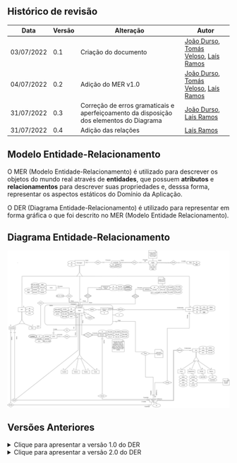 
## Histórico de revisão
 
| Data       | Versão | Alteração            | Autor                                     |
| ---------- | ------ | -------------------- | ----------------------------------------- |
| 03/07/2022 | 0.1    | Criação do documento | [João Durso](https://github.com/jvsdurso),  [Tomás Veloso](https://github.com/tomasvelos0), [Laís Ramos](https://github.com/laisramos123) |
| 04/07/2022 | 0.2    | Adição do MER v1.0   | [João Durso](https://github.com/jvsdurso),  [Tomás Veloso](https://github.com/tomasvelos0), [Laís Ramos](https://github.com/laisramos123)|
| 31/07/2022 | 0.3    | Correção de erros gramaticais e aperfeiçoamento da disposição dos elementos do Diagrama  | [João Durso](https://github.com/jvsdurso), [Laís Ramos](https://github.com/laisramos123)|
| 31/07/2022 | 0.4    |Adição das relações |  [Laís Ramos](https://github.com/laisramos123)|
 
## Modelo Entidade-Relacionamento
 
O MER (Modelo Entidade-Relacionamento) é utilizado para descrever os objetos do mundo real através de **entidades**, que possuem **atributos** e **relacionamentos** para descrever suas propriedades e, desssa forma, representar os aspectos estáticos do Domínio da Aplicação.
 
O DER (Diagrama Entidade-Relacionamento) é utilizado para representar em forma gráfica o que foi descrito no MER (Modelo Entidade Relacionamento).
 
## Diagrama Entidade-Relacionamento
 
![DER v3.0](../assets/images/MER/DERv3.png)
 
## Versões Anteriores
 
<details>
<summary>Clique para apresentar a versão 1.0 do DER</summary>
 
### DER v1.0
 
Como o Diagrama Entidade-Relacionamento foi feito no [Google Drive](https://drive.google.com/file/d/1guPJuix8kxib0uT8hAv54tWpBJPTuFqz/view?usp=sharing), através da plataforma Diagrams(draw.io), não teve como restaurar todo o histórico de modificações. Portanto, somente as mudanças a partir da versão 1.0 serão documentadas.
 
![DER v1.0](../assets/images/MER/DER.png)
 
**Autor(es):** [João Durso](https://github.com/jvsdurso) <br><br>
</details>
 
<details>
<summary>Clique para apresentar a versão 2.0 do DER</summary>
 
### DER v2.0
A versão do DER v2.0 foi construída no intuito de corrigir erros gramaticais do diagrama e modificar disposição dos elementos para facilitar a leitura do diagrama.
 
 
![DER v2.0](../assets/images/MER/DERv3.png)
 
**Autor(es):** [João Durso](https://github.com/jvsdurso) 
[Lais Ramos](https://github.com/laisramos123) <br><br>
</details>
 

